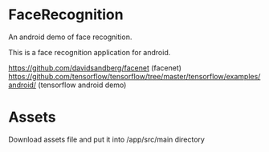 # FaceRecognition
An android demo of face recognition.

This is a face recognition application for android. 

https://github.com/davidsandberg/facenet (facenet)
https://github.com/tensorflow/tensorflow/tree/master/tensorflow/examples/android/ (tensorflow android demo)

# Assets
Download assets file and put it into /app/src/main directory
